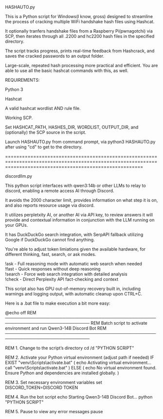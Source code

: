 HASHAUTO.py 

This is a Python script for Windows(I know, gross) designed to streamline the process of cracking multiple WiFi handshake hash files using Hashcat.

It optionally tranfers handshake files from a Raspberry Pi(pwnagotchi) via SCP, then iterates through all .2200 and hc2200 hash files in the specified directory. 

The script tracks progress, prints real-time feedback from Hashcrack, and saves the cracked passwords to an output folder. 

Large-scale, repeated hash processing more practical and efficient. You are able to use all the basic hashcat commands with this, as well.

REQUIREMENTS:

Python 3

Hashcat

A valid hashcat wordlist AND rule file. 

Working SCP.

Set HASHCAT_PATH, HASHES_DIR, WORDLIST, OUTPUT_DIR, and (optionally) the SCP source in the script.

Launch HASHAUTO.py from command prompt, via python3 HASHAUTO.py after using "cd" to get to the directory. 


=============================================================================================================================================================

discordllm.py

This python script interfaces with qwen3:14b or other LLMs to relay to discord, enabling a remote access AI through Discord. 

It avoids the 2000 character limit, provides information on what step it is on, and also reports resource usage via discord. 

It utilizes perpletxity AI, or another AI via API key, to review answers it will provide and contextual information in conjunction with the LLM running on your GPUs.

It has DuckDuckGo search integration, with SerpAPI fallback utilizing Google if DuckDuckGo cannot find anything. 

You're able to adjust token limiations given the available hardware, for different thinking, fast, search, or ask modes. 

!ask <question> - Full reasoning mode with automatic web search when needed<br>
!fast <question> - Quick responses without deep reasoning<br>
!search <question> - Force web search integration with detailed analysis<br>
!check <question> - Direct Perplexity API fact-checking and context<br>

This script also has GPU out-of-memory recovery built in, including warnings and logging output, with automatic cleanup upon CTRL+C.


Here is a .bat file to make execution a bit more easy:

@echo off
REM ──────────────────────────────────────────────────────────────────────────────
REM Batch script to activate environment and run Qwen3-14B Discord Bot
REM ──────────────────────────────────────────────────────────────────────────────

REM 1. Change to the script’s directory
cd /d "PYTHON SCRIPT"

REM 2. Activate your Python virtual environment (adjust path if needed)
IF EXIST "venv\Scripts\activate.bat" (
    echo Activating virtual environment...
    call "venv\Scripts\activate.bat"
) ELSE (
    echo No virtual environment found. Ensure Python and dependencies are installed globally.
)

REM 3. Set necessary environment variables
set DISCORD_TOKEN=DISCORD TOKEN

REM 4. Run the bot script
echo Starting Qwen3-14B Discord Bot...
python "PYTHON SCRIPT"

REM 5. Pause to view any error messages
pause
